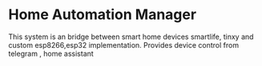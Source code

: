 # Home Automation Manager

This system is an bridge between smart home devices smartlife, tinxy and custom esp8266,esp32 implementation. Provides device control from telegram , home assistant
